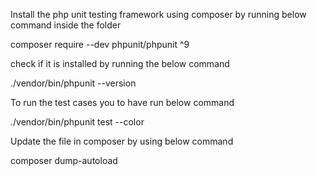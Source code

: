 Install the php unit testing framework using composer by running below command inside the folder

composer require --dev phpunit/phpunit ^9

check if it is installed by running the below command

./vendor/bin/phpunit --version

To run the test cases you to have run below command

./vendor/bin/phpunit test --color


Update the file in composer by using below command 

composer dump-autoload